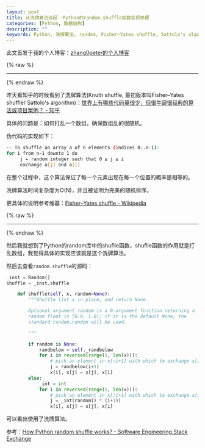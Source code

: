 ```yaml
---
layout: post
title: 从洗牌算法谈起--Python的random.shuffle函数实现原理
categories: [Python, 数据结构]
description: ""
keywords: Python, 洗牌算法, random, Fisher–Yates shuffle, Sattolo's algorithm, Knuth shuffle
---
```


此文首发于我的个人博客：[zhang0peter的个人博客](https://zhang0peter.com)         

{% raw %}
***          
{% endraw %}

昨天看知乎的时候看到了洗牌算法(Knuth shuffle, 最初版本叫Fisher–Yates shuffle/ Sattolo's algorithm)：[世界上有哪些代码量很少，但很牛逼很经典的算法或项目案例？ - 知乎](https://www.zhihu.com/question/358255792/answer/974431591)

具体的问题是：如何打乱一个数组，确保数组乱的很随机。

伪代码的实现如下：

```sh
-- To shuffle an array a of n elements (indices 0..n-1):
for i from n−1 downto 1 do
     j ← random integer such that 0 ≤ j ≤ i
     exchange a[j] and a[i]
```
在整个过程中，这个算法保证了每一个元素出现在每一个位置的概率是相等的。

洗牌算法时间复杂度为O(N)，并且被证明为完美的随机排序。

更具体的说明参考维基：[Fisher–Yates shuffle - Wikipedia](https://en.wikipedia.org/wiki/Fisher%E2%80%93Yates_shuffle)

{% raw %}
***          
{% endraw %}

然后我就想到了Python的random库中的shuflle函数，shuflle函数的作用就是打乱数组，我觉得具体的实现应该就是这个洗牌算法。

然后去查看`random.shuffle`的源码：
```python
_inst = Random()
shuffle = _inst.shuffle
```
```python
    def shuffle(self, x, random=None):
        """Shuffle list x in place, and return None.

        Optional argument random is a 0-argument function returning a
        random float in [0.0, 1.0); if it is the default None, the
        standard random.random will be used.

        """

        if random is None:
            randbelow = self._randbelow
            for i in reversed(range(1, len(x))):
                # pick an element in x[:i+1] with which to exchange x[i]
                j = randbelow(i+1)
                x[i], x[j] = x[j], x[i]
        else:
            _int = int
            for i in reversed(range(1, len(x))):
                # pick an element in x[:i+1] with which to exchange x[i]
                j = _int(random() * (i+1))
                x[i], x[j] = x[j], x[i]
```
可以看出使用了洗牌算法。


参考：[How Python random shuffle works? - Software Engineering Stack Exchange](https://softwareengineering.stackexchange.com/questions/215737/how-python-random-shuffle-works)